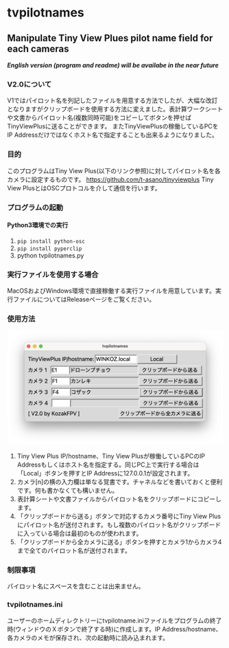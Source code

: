 # tvpilotnames 
## Manipulate Tiny View Plues pilot name field for each cameras

***English version (program and readme) will be availabe in the near future***

### V2.0について
V1ではパイロット名を列記したファイルを用意する方法でしたが、大幅な改訂となりますがクリップボードを使用する方法に変えました。表計算ワークシートや文書からパイロット名(複数同時可能)をコピーしてボタンを押せばTinyViewPlusに送ることができます。
またTinyViewPlusの稼働しているPCをIP Addressだけではなくホスト名で指定することも出来るようになりました。

### 目的
このプログラムはTiny View Plus(以下のリンク参照)に対してパイロット名を各カメラに設定するものです。
https://github.com/t-asano/tinyviewplus
Tiny View PlusとはOSCプロトコルを介して通信を行います。

### プログラムの起動
#### Python3環境での実行
1. `pip install python-osc`
2. `pip install pyperclip`
4. python tvpilotnames.py

### 実行ファイルを使用する場合
MacOSおよびWindows環境で直接稼働する実行ファイルを用意しています。実行ファイルについてはReleaseページをご覧ください。

### 使用方法
![main menu](images/tvpilotnamesv2.png)
1. Tiny View Plus IP/hostname、Tiny View Plusが稼働しているPCのIP Addressもしくはホスト名を指定する。同じPC上で実行する場合は「Local」ボタンを押すとIP Addressに127.0.0.1が設定されます。
2. カメラ[n]の横の入力欄は単なる覚書です。チャネルなどを書いておくと便利です。何も書かなくても構いません。
3. 表計算シートや文書ファイルからパイロット名をクリップボードにコピーします。
4. 「クリップボードから送る」ボタンで対応するカメラ番号にTiny View Plusにパイロット名が送付されます。もし複数のパイロット名がクリップポードに入っている場合は最初のものが使われます。
5. 「クリップボードから全カメラに送る」ボタンを押すとカメラ1からカメラ4まで全てのパイロット名が送付されます。

### 制限事項
パイロット名にスペースを含むことは出来ません。

### tvpilotnames.ini
ユーザーのホームディレクトリーにtvpilotname.iniファイルをプログラムの終了時(ウィンドウのＸボタンで終了する時)に作成します。IP Address/hostname、各カメラのメモが保存され、次の起動時に読み込まれます。
